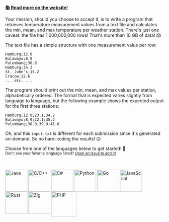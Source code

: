 **[📚 Read more on the website!](https://1brc.dev/)**

Your mission, should you choose to accept it, is to write a program that
retrieves temperature measurement values from a text file and calculates the
min, mean, and max temperature per weather station. There's just one caveat: the
file has 1,000,000,000 rows! That's more than 10 GB of data! 😱

The text file has a simple structure with one measurement value per row:

```
Hamburg;12.0
Bulawayo;8.9
Palembang;38.8
Hamburg;34.2
St. John's;15.2
Cracow;12.6
... etc. ...
```

The program should print out the min, mean, and max values per station,
alphabetically ordered. The format that is expected varies slightly from
language to language, but the following example shows the expected output for
the first three stations:

```
Hamburg;12.0;23.1;34.2
Bulawayo;8.9;22.1;35.2
Palembang;38.8;39.9;41.0
```

Oh, and this `input.txt` is different for each submission since it's generated
on-demand. So no hard-coding the results! 😉

Choose from one of the languages below to get started! 🚀 \
<sub>Don't see your favorite language listed? [Open an Issue to add it!](https://github.com/1brc/.github/issues/new)</sub>

<br>

[<img alt="Java" align=left width=70 src="https://github.com/1brc/.github/assets/61068799/39e7de04-c477-4a5b-bb0e-fab53a7f1816">](https://github.com/gunnarmorling/1brc#submitting)
[<img alt="C/C++" align=left width=70 src="https://github.com/1brc/.github/assets/61068799/97c94407-42f1-4993-8fbd-012292db653f">](https://github.com/dannyvankooten/1brc#submitting)
[<img alt="C#" align=left width=70 src="https://github.com/1brc/.github/assets/12122688/8cb4e859-9013-4acb-a515-11b47ab50b6d">](https://github.com/nietras/1brc.cs)
[<img alt="Python" align=left width=70 src="https://github.com/1brc/.github/assets/61068799/be0e2114-8148-4101-8892-f3f0aa44129d">](https://github.com/ifnesi/1brc#submitting)
[<img alt="Go" align=left width=70 src="https://github.com/1brc/.github/assets/61068799/c25e8a0a-95ed-451a-ba4a-2f1f7ba53d22">](https://github.com/AlexanderYastrebov/1brc#submitting)
[<img alt="JavaScript" align=left width=70 src="https://github.com/1brc/.github/assets/61068799/08623640-bf9f-43b4-a77e-24ecaca1d111">](https://github.com/Edgar-P-yan/1brc-nodejs-bun#submitting)
[<img alt="Rust" align=left width=70 src="https://github.com/1brc/.github/assets/61068799/d3db61f7-abab-4d51-a39b-3561d6743bef">](https://github.com/tumdum/1brc#submitting)
[<img alt="Zig" align=left width=70 src="https://github.com/1brc/.github/assets/61068799/6a3e7ee5-25e7-4e50-86bf-4ba0ab68d7df">](https://github.com/candrewlee14/1brc-zig#submitting)
[<img alt="PHP" align=left width=80 src="https://github.com/1brc/.github/assets/14161194/a311e26f-52d8-4ad5-adbe-d9623c8c8903">](https://github.com/realFlowControl/1brc)

